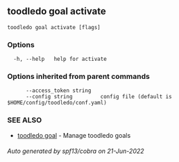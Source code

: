 ## toodledo goal activate



```
toodledo goal activate [flags]
```

### Options

```
  -h, --help   help for activate
```

### Options inherited from parent commands

```
      --access_token string   
      --config string         config file (default is $HOME/config/toodledo/conf.yaml)
```

### SEE ALSO

* [toodledo goal](toodledo_goal.md)	 - Manage toodledo goals

###### Auto generated by spf13/cobra on 21-Jun-2022
